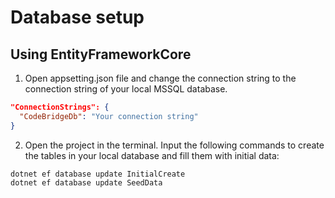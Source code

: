 # Database setup

## Using EntityFrameworkCore

1. Open appsetting.json file and change the connection string to the connection string of your local MSSQL database.

```json
"ConnectionStrings": {
  "CodeBridgeDb": "Your connection string"
}
```

2. Open the project in the terminal. Input the following commands to create the tables in your local database and fill them with initial data:

```
dotnet ef database update InitialCreate
dotnet ef database update SeedData
```
